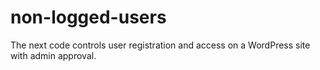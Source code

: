 # non-logged-users
The next code controls user registration and access on a WordPress site with admin approval.

